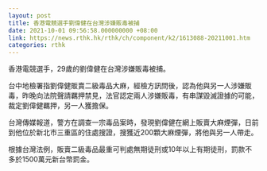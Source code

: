 ```yaml
---
layout: post
title: 香港電競選手劉偉健在台灣涉嫌販毒被捕
date: 2021-10-01 09:56:58.000000000 +08:00
link: https://news.rthk.hk/rthk/ch/component/k2/1613088-20211001.htm
categories: rthk
---
```


香港電競選手，29歲的劉偉健在台灣涉嫌販毒被捕。

台中地檢署指劉偉健販賣二級毒品大麻，經檢方訊問後，認為他與另一人涉嫌販毒，昨晚向法院聲請羈押禁見，法官認定兩人涉嫌販毒，有串謀毀滅證據的可能，裁定劉偉健羈押，另一人獲擔保。

台灣傳媒報道，警方在調查一宗毒品案時，發現劉偉健在網上販賣大麻煙彈，日前到他位於新北市三重區的住處搜證，搜獲近200顆大麻煙彈，將他與另一人帶走。

根據台灣法例，販賣二級毒品最重可判處無期徒刑或10年以上有期徒刑，罰款不多於1500萬元新台幣罰金。
